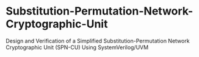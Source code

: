 # Substitution-Permutation-Network-Cryptographic-Unit
Design and Verification of a Simplified Substitution-Permutation Network Cryptographic Unit (SPN-CU) Using SystemVerilog/UVM
